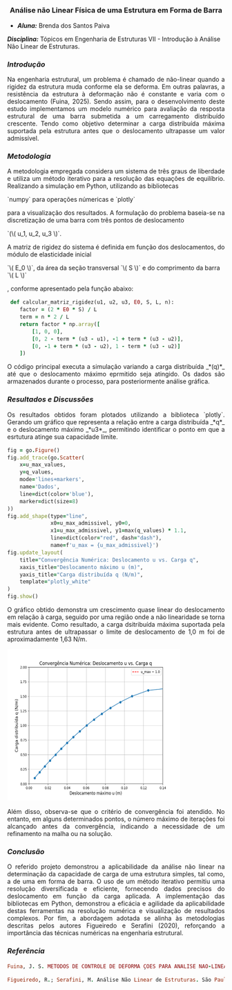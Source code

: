 ## <h3 align="center"> Análise não Linear Física de uma Estrutura em Forma de Barra </h3>

- **_Aluna:_** Brenda dos Santos Paiva

**_Disciplina:_** Tópicos em Engenharia de Estruturas VII - Introdução à Análise Não Linear de Estruturas.

### **_Introdução_**

<p align="justify"> Na engenharia estrutural, um problema é chamado de não-linear quando a rigidez da estrutura muda conforme ela se deforma. Em outras palavras, a resistência da estrutura à deformação não é constante e varia com o deslocamento (Fuina, 2025). Sendo assim, para o desenvolvimento deste estudo implementamos um modelo numérico para avaliação da resposta estrutural de uma barra submetida a um carregamento distribuído crescente. Tendo como objetivo determinar a carga distribuída máxima suportada pela estrutura antes que o deslocamento ultrapasse um valor admissível.</p>

### **_Metodologia_**

 <p align="justify"> A metodologia empregada considera um sistema de três graus de liberdade e utiliza um método iterativo para a resolução das equações de equilíbrio. Realizando a simulação em Python, utilizando as bibliotecas</p> `numpy` para operações númericas e `plotly` <p align="justify">para a visualização dos resultados. A formulação do problema baseia-se na discretização de uma barra com três pontos de deslocamento</p> `(\( u_1, u_2, u_3 \)`. <p align="justify">A matriz de rigidez do sistema é definida em função dos deslocamentos, do módulo de elasticidade inicial</p> `\( E_0 \)`, da área da seção transversal `\( S \)` e do comprimento da barra `\( L \)`<p align="justify">, conforme apresentado pela função abaixo:</p>

```ruby
 def calcular_matriz_rigidez(u1, u2, u3, E0, S, L, n):
    factor = (2 * E0 * S) / L
    term = n * 2 / L
    return factor * np.array([
        [1, 0, 0],
        [0, 2 - term * (u3 - u1), -1 + term * (u3 - u2)],
        [0, -1 + term * (u3 - u2), 1 - term * (u3 - u2)]
    ])
```
<p align="justify"> O código principal executa a simulação variando a carga distribuída _*(q)*_ até que o deslocamento máximo eprmitido seja atingido. Os dados são armazenados durante o processo, para posteriormente análise gráfica.</p>

### **_Resultados e Discussões_**

<p align="justify"> Os resultados obtidos foram plotados utilizando a biblioteca `plotly`. Gerando um gráfico que representa a relação entre a carga distribuída _*q*_ e o deslocamento máximo _*u3*_, permitindo identificar o ponto em que a esrtutura atinge sua capacidade limite.</p>

```ruby
fig = go.Figure()
fig.add_trace(go.Scatter(
    x=u_max_values,
    y=q_values,
    mode='lines+markers',
    name='Dados',
    line=dict(color='blue'),
    marker=dict(size=8)
))
fig.add_shape(type="line",
              x0=u_max_admissivel, y0=0,
              x1=u_max_admissivel, y1=max(q_values) * 1.1,
              line=dict(color="red", dash="dash"),
              name=f'u_max = {u_max_admissivel}')
fig.update_layout(
    title="Convergência Numérica: Deslocamento u vs. Carga q",
    xaxis_title="Deslocamento máximo u (m)",
    yaxis_title="Carga distribuída q (N/m)",
    template="plotly_white"
)
fig.show()
```
<p align="justify"> O gráfico obtido demonstra um crescimento quase linear do deslocamento em relação à carga, seguido por uma região onde a não linearidade se torna mais evidente. Como resultado, a carga dsitribuída máxima suportada pela estrutura antes de ultrapassar o limite de deslocamento de 1,0 m foi de aproximadamente 1,63 N/m.</p>

<p align="justify"><div align="left"><img src="Tópicos em Engenharia de Estruturas VII/Gráfico Gerado.png" width="400px", height="350px"></div></p>

<p align="justify"> Além disso, observa-se que o critério de convergência foi atendido. No entanto, em alguns determinados pontos, o número máximo de iterações foi alcançado antes da convergência, indicando a necessidade de um refinamento na malha ou na solução.</p>

### **_Conclusão_**

<p align="justify"> O referido projeto demonstrou a aplicabilidade da análise não linear na determinação da capacidade de carga de uma estrutura simples, tal como, a de uma em forma de barra. O uso de um método iterativo permitiu uma resolução diversificada e eficiente, fornecendo dados precisos do deslocamento em função da carga aplicada. A implementação das bibliotecas em Python, demonstrou a eficácia e agilidade da aplicabilidade destas ferramentas na resolução numérica e visualização de resultados complexos. Por fim, a abordagem adotada se alinha às metodologias descritas pelos autores Figueiredo e Serafini (2020), reforçando a importância das técnicas numéricas na engenharia estrutural.</p>

### **_Referência_**

```ruby
Fuina, J. S. METODOS DE CONTROLE DE DEFORMA ̧COES PARA ANALISE NAO-LINEAR DE ESTRUTURAS. Disponível em: <https://repositorio.ufmg.br/bitstream/1843/LMCA-769HM7/1/153.pdf>. Acesso em: 3 abr. 2025.
```
```ruby
Figueiredo, R.; Serafini, M. Análise Não Linear de Estruturas. São Paulo: Editora Engenharia, 2020.
```